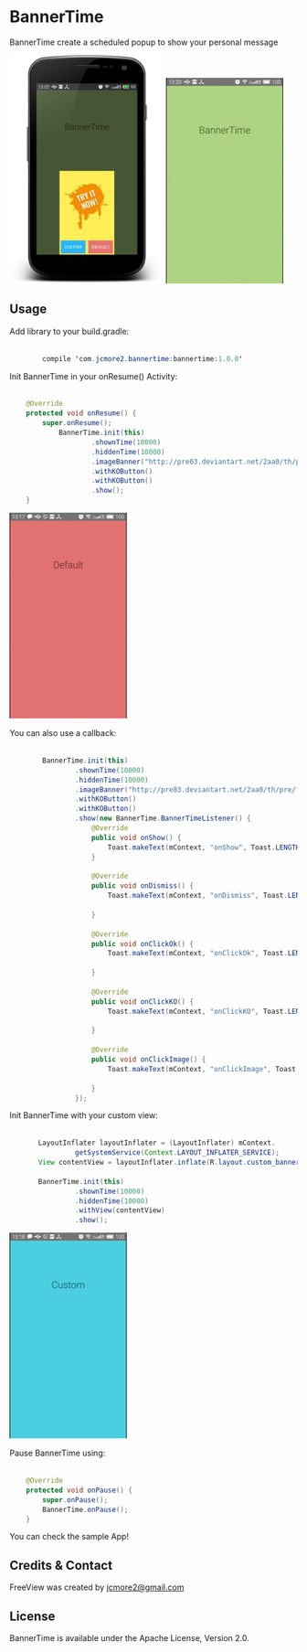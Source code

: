 BannerTime
=============

BannerTime create a scheduled popup to show your personal message

<img src='raw/sample.png' width='270' height='400' />

<img src='raw/bannertime.gif' width='205' height='360' />

Usage
-----

Add library to your build.gradle:

```java

	    compile 'com.jcmore2.bannertime:bannertime:1.0.0'

```

Init BannerTime in your onResume() Activity:

```java

    @Override
    protected void onResume() {
        super.onResume();
            BannerTime.init(this)
                    .shownTime(10000)
                    .hiddenTime(10000)
                    .imageBanner("http://pre03.deviantart.net/2aa0/th/pre/f/2012/321/d/1/african_landscape_by_dasflon-d5l9t7c.jpg")
                    .withKOButton()
                    .withKOButton()
                    .show();
    }

```

<img src='raw/default.gif' width='205' height='360' />


You can also use a callback:

```java

        BannerTime.init(this)
                .shownTime(10000)
                .hiddenTime(10000)
                .imageBanner("http://pre03.deviantart.net/2aa0/th/pre/f/2012/321/d/1/african_landscape_by_dasflon-d5l9t7c.jpg")
                .withKOButton()
                .withKOButton()
                .show(new BannerTime.BannerTimeListener() {
                    @Override
                    public void onShow() {
                        Toast.makeText(mContext, "onShow", Toast.LENGTH_SHORT).show();
                    }

                    @Override
                    public void onDismiss() {
                        Toast.makeText(mContext, "onDismiss", Toast.LENGTH_SHORT).show();

                    }

                    @Override
                    public void onClickOk() {
                        Toast.makeText(mContext, "onClickOk", Toast.LENGTH_SHORT).show();

                    }

                    @Override
                    public void onClickKO() {
                        Toast.makeText(mContext, "onClickKO", Toast.LENGTH_SHORT).show();

                    }

                    @Override
                    public void onClickImage() {
                        Toast.makeText(mContext, "onClickImage", Toast.LENGTH_SHORT).show();

                    }
                });

```


Init BannerTime with your custom view:

```java

       LayoutInflater layoutInflater = (LayoutInflater) mContext.
                getSystemService(Context.LAYOUT_INFLATER_SERVICE);
       View contentView = layoutInflater.inflate(R.layout.custom_banner, null);

       BannerTime.init(this)
                .shownTime(10000)
                .hiddenTime(10000)
                .withView(contentView)
                .show();

```

<img src='raw/custom.gif' width='205' height='360' />


Pause BannerTime using:

```java

    @Override
    protected void onPause() {
        super.onPause();
        BannerTime.onPause();
    }


```


You can check the sample App!

Credits & Contact
-----------------

FreeView was created by jcmore2@gmail.com


License
-------

BannerTime is available under the Apache License, Version 2.0.
